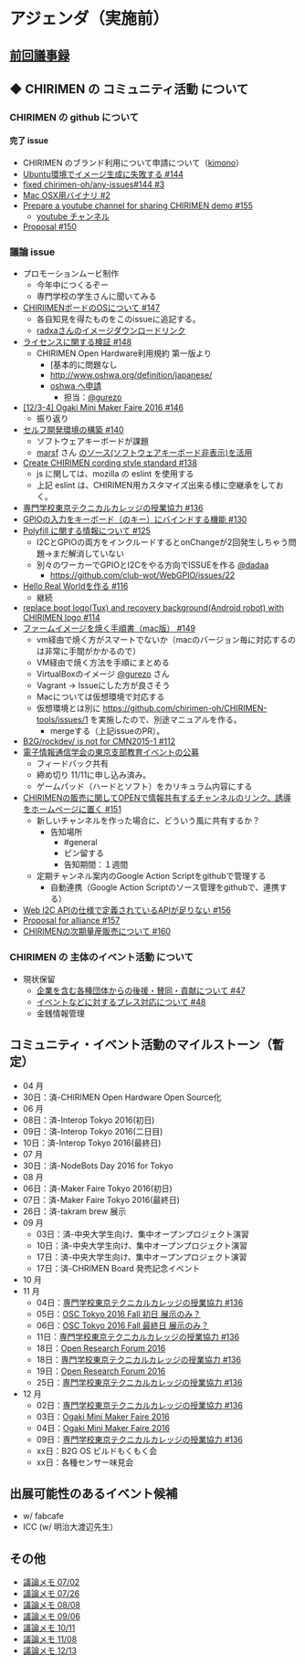 # アジェンダ（実施前）

## [前回議事録](meeting-2016.11.08.md)

## ◆ CHIRIMEN の コミュニティ活動 について
### CHIRIMEN の github について
#### 完了 issue
* CHIRIMEN のブランド利用について申請について（[kimono](https://github.com/chirimen-oh/Cases/tree/master/kimono)）
* [Ubuntu環境でイメージ生成に失敗する #144](https://github.com/chirimen-oh/any-issues/issues/144)
* [fixed chirimen-oh/any-issues#144 #3](https://github.com/chirimen-oh/CHIRIMEN-tools/pull/3)
* [Mac OSX用バイナリ #2](https://github.com/chirimen-oh/CHIRIMEN-tools/pull/2)
* [Prepare a youtube channel for sharing CHIRIMEN demo #155](https://github.com/chirimen-oh/any-issues/issues/155)
  * [youtube チャンネル](https://www.youtube.com/channel/UCd7PtdviaJeHfMMFeszx06A)
* [Proposal #150](https://github.com/chirimen-oh/any-issues/issues/150)

###  議論 issue
* プロモーションムービ制作
  * 今年中につくるぞー
  * 専門学校の学生さんに聞いてみる
* [CHIRIIMENボードのOSについて #147](https://github.com/chirimen-oh/any-issues/issues/147)
  * 各自知見を得たものをこのissueに追記する。
  * [radxaさんのイメージダウンロードリンク](http://wiki.radxa.com/Rock/prebuilt_images)
* [ライセンスに関する検証  #148](https://github.com/chirimen-oh/any-issues/issues/148)
  * CHIRIMEN Open Hardware利用規約 第一版より
    * [基本的に問題なし
    * http://www.oshwa.org/definition/japanese/
    * [oshwa へ申請](http://certificate.oshwa.org/get-certified/)
      * 担当：[@gurezo](https://github.com/gurezo)
* [[12/3-4] Ogaki Mini Maker Faire 2016 #146](https://github.com/chirimen-oh/any-issues/issues/146)
  * 振り返り
* [セルフ開発環境の構築 #140](https://github.com/chirimen-oh/any-issues/issues/140)
  * ソフトウェアキーボードが課題
  * [marsf](https://github.com/marsf) さん [のソース(ソフトウェアキーボード非表示)を活用](https://github.com/marsf/Phantom-keyboard)
* [Create CHIRIMEN cording style standard #138](https://github.com/chirimen-oh/any-issues/issues/138)
  * js に関しては、mozilla の eslint を使用する
  * 上記 eslint は、CHIRIMEN用カスタマイズ出来る様に空継承をしておく。
* [専門学校東京テクニカルカレッジの授業協力 #136](https://github.com/chirimen-oh/any-issues/issues/136)
* [GPIOの入力をキーボード（のキー）にバインドする機能 #130](https://github.com/chirimen-oh/any-issues/issues/130)
* [Polyfill に関する情報について #125](https://github.com/chirimen-oh/any-issues/issues/125)
  * I2CとGPIOの両方をインクルードするとonChangeが2回発生しちゃう問題→まだ解消していない
  * 別々のワーカーでGPIOとI2Cをやる方向でISSUEを作る [@dadaa](https://github.com/dadaa)
    * https://github.com/club-wot/WebGPIO/issues/22
* [Hello Real Worldを作る #116](https://github.com/chirimen-oh/any-issues/issues/116)
  * 継続
* [replace boot logo(Tux) and recovery background(Android robot) with CHIRIMEN logo #114](https://github.com/chirimen-oh/any-issues/issues/114)
* [ファームイメージを焼く手順書（mac版） #149](https://github.com/chirimen-oh/any-issues/issues/149)
  * vm経由で焼く方がスマートでないか（macのバージョン毎に対応するのは非常に手間がかかるので）
  * VM経由で焼く方法を手順にまとめる
  * VirtualBoxのイメージ [@gurezo](https://github.com/gurezo) さん
  * Vagrant → Issueにした方が良さそう
  * Macについては仮想環境で対応する
  * 仮想環境とは別に https://github.com/chirimen-oh/CHIRIMEN-tools/issues/1 を実施したので、別途マニュアルを作る。
    * mergeする（上記issueのPR）。
* [B2G/rockdev/ is not for CMN2015-1 #112](https://github.com/chirimen-oh/any-issues/issues/112)
* [電子情報通信学会の東京支部教育イベントの公募](https://github.com/chirimen-oh/any-issues/issues/153)
  * フィードバック共有  
  * 締め切り 11/11に申し込み済み。
  * ゲームパッド（ハードとソフト）をカリキュラム内容にする
* [CHIRIMENの販売に関してOPENで情報共有するチャンネルのリンク、誘導をホームページに置く #151](https://github.com/chirimen-oh/any-issues/issues/151)
  * 新しいチャンネルを作った場合に、どういう風に共有するか？
    * 告知場所
      * #general
      * ピン留する
      * 告知期間：１週間
  * 定期チャンネル案内のGoogle Action Scriptをgithubで管理する
    * 自動連携（Google Action Scriptのソース管理をgithubで、連携する）
* [Web I2C APIの仕様で定義されているAPIが足りない #156](https://github.com/chirimen-oh/any-issues/issues/156)
* [Proposal for alliance #157](https://github.com/chirimen-oh/any-issues/issues/157)
* [CHIRIMENの次期量産販売について #160](https://github.com/chirimen-oh/any-issues/issues/160)

### CHIRIMEN の 主体のイベント活動 について
* 現状保留
  * [ 企業を含む各種団体からの後援・賛同・貢献について #47  ](https://is.gd/y9GQVO)
  * [ イベントなどに対するプレス対応について #48  ](https://is.gd/03PdBo)
  * 金銭情報管理

## コミュニティ・イベント活動のマイルストーン（暫定）
* 04 月
 * 30日：済-CHIRIMEN Open Hardware Open Source化
* 06 月
 * 08日：済-Interop Tokyo 2016(初日)
 * 09日：済-Interop Tokyo 2016(二日目)
 * 10日：済-Interop Tokyo 2016(最終日)
* 07 月
 * 30日：済-NodeBots Day 2016 for Tokyo
* 08 月
 * 06日：済-Maker Faire Tokyo 2016(初日)
 * 07日：済-Maker Faire Tokyo 2016(最終日)
 * 26日：済-takram brew 展示
* 09 月
  * 03日：済-中央大学生向け、集中オープンプロジェクト演習
  * 10日：済-中央大学生向け、集中オープンプロジェクト演習
  * 17日：済-中央大学生向け、集中オープンプロジェクト演習
  * 17日：済-CHRIMEN Board 発売記念イベント
* 10 月
* 11 月
  * 04日：[専門学校東京テクニカルカレッジの授業協力 #136](https://github.com/chirimen-oh/any-issues/issues/136)
  * 05日：[OSC Tokyo 2016 Fall 初日 展示のみ？](www.ospn.jp/osc2016-fall/)
  * 06日：[OSC Tokyo 2016 Fall 最終日 展示のみ？](www.ospn.jp/osc2016-fall/)
  * 11日：[専門学校東京テクニカルカレッジの授業協力 #136](https://github.com/chirimen-oh/any-issues/issues/136)
  * 18日：[Open Research Forum 2016](http://orf.sfc.keio.ac.jp/2016/)
  * 18日：[専門学校東京テクニカルカレッジの授業協力 #136](https://github.com/chirimen-oh/any-issues/issues/136)
  * 19日：[Open Research Forum 2016](http://orf.sfc.keio.ac.jp/2016/)
  * 25日：[専門学校東京テクニカルカレッジの授業協力 #136](https://github.com/chirimen-oh/any-issues/issues/136)
* 12 月
  * 02日：[専門学校東京テクニカルカレッジの授業協力 #136](https://github.com/chirimen-oh/any-issues/issues/136)
  * 03日：[Ogaki Mini Maker Faire 2016](http://ommf.iamas.ac.jp/)
  * 04日：[Ogaki Mini Maker Faire 2016](http://ommf.iamas.ac.jp/)
  * 09日：[専門学校東京テクニカルカレッジの授業協力 #136](https://github.com/chirimen-oh/any-issues/issues/136)
  * xx日：B2G OS ビルドもくもく会
  * xx日：各種センサー味見会

## 出展可能性のあるイベント候補
* w/ fabcafe
* ICC (w/ 明治大渡辺先生）

## その他
* [議論メモ 07/02](https://public.etherpad-mozilla.org/p/chirimen-20160702)
* [議論メモ 07/26](https://public.etherpad-mozilla.org/p/chirimen-20160726)
* [議論メモ 08/08](https://public.etherpad-mozilla.org/p/chirimen-20160808)
* [議論メモ 09/06](https://public.etherpad-mozilla.org/p/chirimen-20160906)
* [議論メモ 10/11](https://public.etherpad-mozilla.org/p/chirimen-20161011)
* [議論メモ 11/08](https://public.etherpad-mozilla.org/p/chirimen-20161108)
* [議論メモ 12/13](https://public.etherpad-mozilla.org/p/chirimen-20161213)
